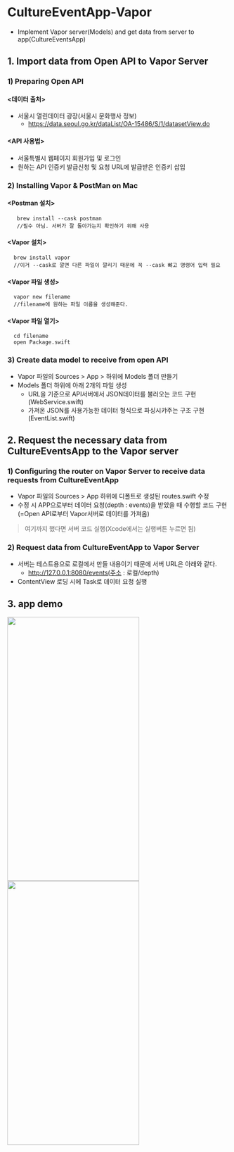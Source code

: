 # CultureEventApp-Vapor
- Implement Vapor server(Models) and get data from server to app(CultureEventsApp)

## 1. Import data from Open API to Vapor Server

### 1) Preparing Open API 
#### <데이터 출처>
  - 서울시 열린데이터 광장(서울시 문화행사 정보)
    - https://data.seoul.go.kr/dataList/OA-15486/S/1/datasetView.do

#### <API 사용법>
  - 서울특별시 웹페이지 회원가입 및 로그인
  - 원하는 API 인증키 발급신청 및 요청 URL에 발급받은 인증키 삽입


### 2) Installing Vapor & PostMan on Mac
#### <Postman 설치>
       brew install --cask postman
       //필수 아님. 서버가 잘 돌아가는지 확인하기 위해 사용
       
#### <Vapor 설치>
      brew install vapor
      //이거 --cask로 깔면 다른 파일이 깔리기 때문에 꼭 --cask 뺘고 명령어 입력 필요
      
#### <Vapor 파일 생성>
      vapor new filename
      //filename에 원하는 파일 이름을 생성해준다.
      
#### <Vapor 파일 열기>
      cd filename
      open Package.swift


### 3) Create data model to receive from open API
  - Vapor 파일의 Sources > App > 하위에 Models 폴더 만들기
  - Models 폴더 하위에 아래 2개의 파일 생성
    - URL을 기준으로 API서버에서 JSON데이터를 불러오는 코드 구현(WebService.swift)
    - 가져온 JSON를 사용가능한 데이터 형식으로 파싱시캬주는 구조 구현(EventList.swift)

## 2. Request the necessary data from CultureEventsApp to the Vapor server

### 1) Configuring the router on Vapor Server to receive data requests from CultureEventApp
  - Vapor 파일의 Sources > App 하위에 디폴트로 생성된 routes.swift 수정
  - 수정 시 APP으로부터 데이터 요청(depth : events)을 받았을 때 수행할 코드 구현(=Open API로부터 Vapor서버로 데이터를 가져옴)
  
  > 여기까지 했다면 서버 코드 실행(Xcode에서는 실행버튼 누르면 됨)


### 2) Request data from CultureEventApp to Vapor Server
  - 서버는 테스트용으로 로컬에서 만들 내용이기 때문에 서버 URL은 아래와 같다.
    - http://127.0.0.1:8080/events(주소 : 로컬/depth)
  - ContentView 로딩 시에 Task로 데이터 요청 실행


## 3. app demo
<img src="https://user-images.githubusercontent.com/55937627/205846678-14886a9e-2074-43ae-9e73-e1966af04f62.gif" width="300" height="600"/><img src="https://user-images.githubusercontent.com/55937627/205846692-0e5200f5-829e-43ec-b887-94a32e4e6f2a.gif" width="300" height="600"/>


